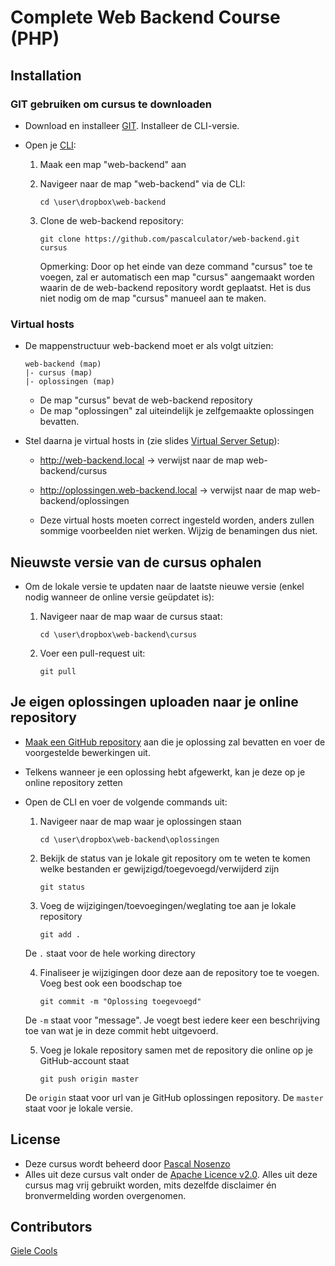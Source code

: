 Complete Web Backend Course (PHP)
===========

## Installation

### GIT gebruiken om cursus te downloaden
  - Download en installeer [GIT](http://git-scm.com/). Installeer de CLI-versie.

  - Open je [CLI](http://en.wikipedia.org/wiki/Command-line_interface):

    1. Maak een map "web-backend" aan 

    1. Navigeer naar de map "web-backend" via de CLI:
    
       ````
       cd \user\dropbox\web-backend
       ````
    2. Clone de web-backend repository:
       
       ````
       git clone https://github.com/pascalculator/web-backend.git cursus
       ````
       Opmerking: Door op het einde van deze command "cursus" toe te voegen, zal er automatisch een map "cursus" aangemaakt worden waarin de de web-backend repository wordt geplaatst. Het is dus niet nodig om de map "cursus" manueel aan te maken. 

### Virtual hosts

  - De mappenstructuur web-backend moet er als volgt uitzien:
  
    ```
    web-backend (map)
    |- cursus (map)
    |- oplossingen (map)
    ```
  
    - De map "cursus" bevat de web-backend repository
    - De map "oplossingen" zal uiteindelijk je zelfgemaakte oplossingen bevatten.

  - Stel daarna je virtual hosts in (zie slides [Virtual Server Setup](https://github.com/pascalculator/web-backend/blob/master/public/cursus/virtual-server-setup.pdf)):

    - http://web-backend.local -> verwijst naar de map web-backend/cursus
    - http://oplossingen.web-backend.local -> verwijst naar de map web-backend/oplossingen

    - Deze virtual hosts moeten correct ingesteld worden, anders zullen sommige voorbeelden niet werken. Wijzig de benamingen dus niet.
    


## Nieuwste versie van de cursus ophalen

  - Om de lokale versie te updaten naar de laatste nieuwe versie (enkel nodig wanneer de online versie geüpdatet is):
    1. Navigeer naar de map waar de cursus staat:
    
       ````
       cd \user\dropbox\web-backend\cursus
       ````
    2. Voer een pull-request uit:
       
       ````
       git pull
       ````

## Je eigen oplossingen uploaden naar je online repository

  - [Maak een GitHub repository](https://help.github.com/articles/create-a-repo) aan die je oplossing zal bevatten en voer de voorgestelde bewerkingen uit.

  - Telkens wanneer je een oplossing hebt afgewerkt, kan je deze op je online repository zetten

  - Open de CLI en voer de volgende commands uit:

    1. Navigeer naar de map waar je oplossingen staan
       ````
       cd \user\dropbox\web-backend\oplossingen
       ````

    2. Bekijk de status van je lokale git repository om te weten te komen welke bestanden er gewijzigd/toegevoegd/verwijderd zijn
       ````
       git status
       ````

    3. Voeg de wijzigingen/toevoegingen/weglating toe aan je lokale repository 
       ````
       git add .
       ````
    De `.` staat voor de hele working directory

    4. Finaliseer je wijzigingen door deze aan de repository toe te voegen. Voeg best ook een boodschap toe
       ````
       git commit -m "Oplossing toegevoegd"
       ````
    De `-m` staat voor "message". Je voegt best iedere keer een beschrijving toe van wat je in deze commit hebt uitgevoerd.

    5. Voeg je lokale repository samen met de repository die online op je GitHub-account staat
       ````
       git push origin master
       ````
    De `origin` staat voor url van je GitHub oplossingen repository. De `master` staat voor je lokale versie.

## License

  - Deze cursus wordt beheerd door [Pascal Nosenzo](mailto:info@pascalculator.be)
  - Alles uit deze cursus valt onder de [Apache Licence v2.0](http://www.apache.org/licenses/LICENSE-2.0.html). Alles uit deze cursus mag vrij gebruikt worden, mits dezelfde disclaimer én bronvermelding worden overgenomen.

## Contributors

[Giele Cools](https://github.com/GieleCools)

